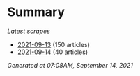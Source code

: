 # Summary
*Latest scrapes*
* [2021-09-13](https://github.com/nuuuwan/news_lk/blob/data/news_lk.2021-09-13.json) (150 articles)
* [2021-09-14](https://github.com/nuuuwan/news_lk/blob/data/news_lk.2021-09-14.json) (40 articles)

*Generated at 07:08AM, September 14, 2021*